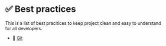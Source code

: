 # ✅ Best practices
This is a list of best pracitices to keep project clean and easy to understand for all developers.

- 📜 [Git](Git.md)